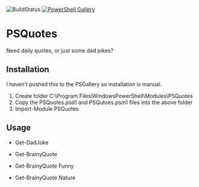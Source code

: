 ![BuildStatus](https://ci.appveyor.com/api/projects/status/clqnmoej252u4gno?svg=true) [![PowerShell Gallery](https://img.shields.io/powershellgallery/dt/PSQuotes.svg?style=plastic)](https://www.powershellgallery.com/packages/PSQuotes)

# PSQuotes
Need daily quotes, or just some dad jokes?


## Installation
I haven't pushed this to the PSGallery so installation is manual.

1. Create folder C:\Program Files\WindowsPowerShell\Modules\PSQuotes
2. Copy the PSQuotes.psd1 and PSQutoes.psm1 files into the above folder
3. Import-Module PSQuotes


## Usage
* Get-DadJoke

* Get-BrainyQuote
* Get-BrainyQuote Funny
* Get-BrainyQuote Nature